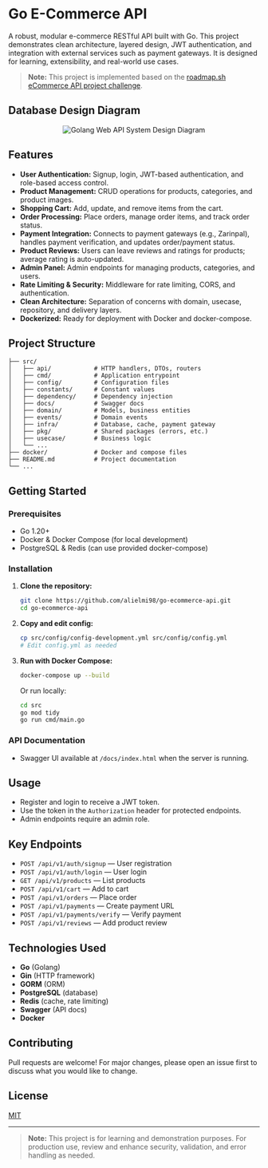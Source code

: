 # Go E-Commerce API

A robust, modular e-commerce RESTful API built with Go. This project demonstrates clean architecture, layered design, JWT authentication, and integration with external services such as payment gateways. It is designed for learning, extensibility, and real-world use cases.

> **Note:** This project is implemented based on the [roadmap.sh eCommerce API project challenge](https://roadmap.sh/projects/ecommerce-api).

## Database Design Diagram

<p align="center"><img src='/docs/files/database_diagram.png' alt='Golang Web API System Design Diagram' /></p>

## Features

- **User Authentication:** Signup, login, JWT-based authentication, and role-based access control.
- **Product Management:** CRUD operations for products, categories, and product images.
- **Shopping Cart:** Add, update, and remove items from the cart.
- **Order Processing:** Place orders, manage order items, and track order status.
- **Payment Integration:** Connects to payment gateways (e.g., Zarinpal), handles payment verification, and updates order/payment status.
- **Product Reviews:** Users can leave reviews and ratings for products; average rating is auto-updated.
- **Admin Panel:** Admin endpoints for managing products, categories, and users.
- **Rate Limiting & Security:** Middleware for rate limiting, CORS, and authentication.
- **Clean Architecture:** Separation of concerns with domain, usecase, repository, and delivery layers.
- **Dockerized:** Ready for deployment with Docker and docker-compose.

## Project Structure

```
├── src/
│   ├── api/            # HTTP handlers, DTOs, routers
│   ├── cmd/            # Application entrypoint
│   ├── config/         # Configuration files
│   ├── constants/      # Constant values
│   ├── dependency/     # Dependency injection
│   ├── docs/           # Swagger docs
│   ├── domain/         # Models, business entities
│   ├── events/         # Domain events
│   ├── infra/          # Database, cache, payment gateway
│   ├── pkg/            # Shared packages (errors, etc.)
│   ├── usecase/        # Business logic
│   └── ...
├── docker/             # Docker and compose files
├── README.md           # Project documentation
└── ...
```

## Getting Started

### Prerequisites
- Go 1.20+
- Docker & Docker Compose (for local development)
- PostgreSQL & Redis (can use provided docker-compose)

### Installation
1. **Clone the repository:**
   ```sh
   git clone https://github.com/alielmi98/go-ecommerce-api.git
   cd go-ecommerce-api
   ```
2. **Copy and edit config:**
   ```sh
   cp src/config/config-development.yml src/config/config.yml
   # Edit config.yml as needed
   ```
3. **Run with Docker Compose:**
   ```sh
   docker-compose up --build
   ```
   Or run locally:
   ```sh
   cd src
   go mod tidy
   go run cmd/main.go
   ```

### API Documentation
- Swagger UI available at `/docs/index.html` when the server is running.

## Usage
- Register and login to receive a JWT token.
- Use the token in the `Authorization` header for protected endpoints.
- Admin endpoints require an admin role.

## Key Endpoints
- `POST /api/v1/auth/signup` — User registration
- `POST /api/v1/auth/login` — User login
- `GET /api/v1/products` — List products
- `POST /api/v1/cart` — Add to cart
- `POST /api/v1/orders` — Place order
- `POST /api/v1/payments` — Create payment URL
- `POST /api/v1/payments/verify` — Verify payment
- `POST /api/v1/reviews` — Add product review

## Technologies Used
- **Go** (Golang)
- **Gin** (HTTP framework)
- **GORM** (ORM)
- **PostgreSQL** (database)
- **Redis** (cache, rate limiting)
- **Swagger** (API docs)
- **Docker**

## Contributing
Pull requests are welcome! For major changes, please open an issue first to discuss what you would like to change.

## License
[MIT](LICENSE)

---

> **Note:** This project is for learning and demonstration purposes. For production use, review and enhance security, validation, and error handling as needed.
